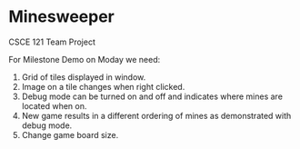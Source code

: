 # Minesweeper
CSCE 121 Team Project

For Milestone Demo on Moday we need:

1. Grid of tiles displayed in window.
2. Image on a tile changes when right clicked.
3. Debug mode can be turned on and off and indicates where mines are located when on.
4. New game results in a different ordering of mines as demonstrated with debug mode.
5. Change game board size.
